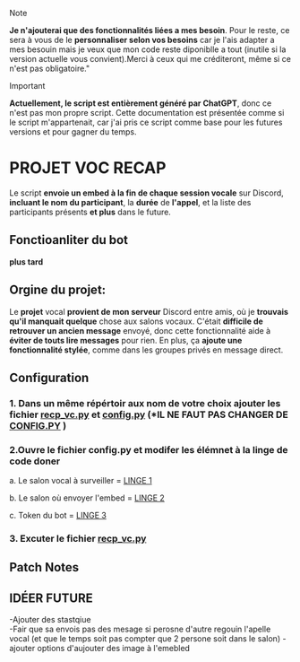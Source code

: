 > [!NOTE]
>**Je n'ajouterai que des fonctionnalités liées a mes besoin**. Pour le reste, ce sera à vous de le **personnaliser selon vos besoins** car je l'ais adapter a mes besouin mais je veux que mon code reste diponiblle a tout  (inutile si la version actuelle vous convient).Merci à ceux qui me créditeront, même si ce n'est pas obligatoire."

> [!IMPORTANT]
> **Actuellement, le script est entièrement généré par ChatGPT**, donc ce n'est pas mon propre script. Cette documentation est présentée comme si le script m'appartenait, car j'ai pris ce script comme base pour les futures versions et pour gagner du temps.
> 
# PROJET VOC RECAP
Le script **envoie un embed à la fin de chaque session vocale** sur Discord, **incluant le nom du participant**, la **durée** de **l'appel**, et la liste des participants présents **et plus** dans le future.

## Fonctioanliter du bot 
**plus tard**

## Orgine du projet: 
Le **projet** vocal **provient de mon serveur** Discord entre amis, où je **trouvais qu'il manquait quelque** chose aux salons vocaux. C'était **difficile de retrouver un ancien message** envoyé, donc cette fonctionnalité aide à **éviter de touts lire  messages** pour rien. En plus, ça **ajoute une fonctionnalité stylée**, comme dans les groupes privés en message direct.

## Configuration 
### 1. Dans un même répértoir aux nom de votre choix ajouter les fichier [recp_vc.py](https://github.com/Courcelles483/recap-vocal/blob/c6f1d49484d0c0a2c36954cb3ce0e0c1a82e80c5/recp_vc.py) et [config.py](https://github.com/Courcelles483/recap-vocal/blob/c6f1d49484d0c0a2c36954cb3ce0e0c1a82e80c5/config.py)  (*IL NE FAUT PAS CHANGER DE [CONFIG.PY](https://github.com/Courcelles483/recap-vocal/blob/c6f1d49484d0c0a2c36954cb3ce0e0c1a82e80c5/config.py) )

### 2.Ouvre le fichier config.py et modifer les élémnet à la linge de code doner

a. Le salon vocal à surveiller = [LINGE 1](https://github.com/Courcelles483/recap-vocal/blob/c6f1d49484d0c0a2c36954cb3ce0e0c1a82e80c5/config.py#L1)

b. Le salon où envoyer l'embed = [LINGE 2](https://github.com/Courcelles483/recap-vocal/blob/c6f1d49484d0c0a2c36954cb3ce0e0c1a82e80c5/config.py#L2)

c. Token du bot = [LINGE 3](https://github.com/Courcelles483/recap-vocal/blob/c6f1d49484d0c0a2c36954cb3ce0e0c1a82e80c5/config.py#L3)

### 3. Excuter le fichier [recp_vc.py](https://github.com/Courcelles483/recap-vocal/blob/c6f1d49484d0c0a2c36954cb3ce0e0c1a82e80c5/recp_vc.py) 

## Patch Notes 



## IDÉER FUTURE 
-Ajouter des stastqiue  
-Fair que sa envois pas des mesage si perosne d'autre regouin l'apelle vocal (et que le temps soit pas compter que 2 persone soit dans le salon)
-ajouter options d'aujouter des image à l'emebled 





